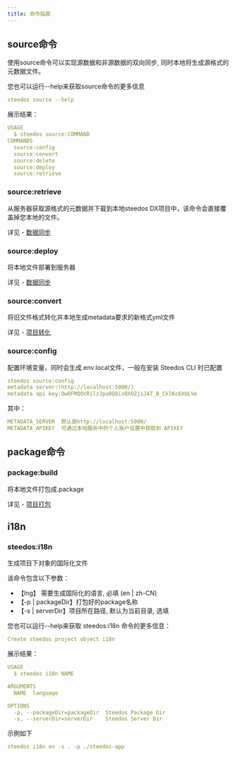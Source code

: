 ```yaml
---
title: 命令指南
---
```


## source命令

使用source命令可以实现源数据和非源数据的双向同步, 同时本地将生成源格式的元数据文件。

您也可以运行--help来获取source命令的更多信息

```yml
steedos source --help
```

展示结果：

```yml
USAGE
  $ steedos source:COMMAND
COMMANDS
  source:config
  source:convert
  source:delete
  source:deploy      
  source:retrieve  
```

### source:retrieve

从服务器获取源格式的元数据并下载到本地steedos DX项目中，该命令会直接覆盖掉您本地的文件。

详见 - [数据同步](/dx/data_synchronization)

### source:deploy

将本地文件部署到服务器

详见 - [数据同步](/dx/data_synchronization)

### source:convert

将旧文件格式转化并本地生成metadata要求的新格式yml文件

详见 - [项目转化](/dx/convert_project)

### source:config

配置环境变量，同时会生成.env.local文件，一般在安装 Steedos CLI 时已配置

```yml
steedos source:config
metadata server:(http://localhost:5000/)
metadata api key:OwOFMQOcRilzJpu0Q8ix0XOZjiJAT_B_CklKc6XULVe
```

其中：

```yml
METADATA_SERVER  默认是http://localhost:5000/
METADATA_APIKEY  可通过本地服务中的个人账户设置中获取到 APIKEY
```

## package命令

### package:build

将本地文件打包成.package

详见 - [项目打包](/dx/command_package)

## i18n

### steedos:i18n

生成项目下对象的国际化文件

该命令包含以下参数：

- 【lng】 需要生成国际化的语言, 必填 (en | zh-CN)
- 【-p | packageDir】打包好的package名称
- 【-s | serverDir】项目所在路径, 默认为当前目录, 选填

您也可以运行--help来获取 steedos:i18n 命令的更多信息：

```yml
Create steedos project object i18n
```

展示结果：

```yml
USAGE
  $ steedos i18n NAME

ARGUMENTS
  NAME  language

OPTIONS
  -p, --packageDir=packageDir  Steedos Package Dir
  -s, --serverDir=serverDir    Steedos Server Dir 
```

示例如下

```yml
steedos i18n en -s . -p ./steedos-app
```
